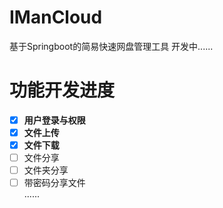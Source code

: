 # IManCloud
基于Springboot的简易快速网盘管理工具
开发中......

# 功能开发进度
- [x] **用户登录与权限**
- [x] **文件上传**
- [x] **文件下载**
- [ ] 文件分享
- [ ] 文件夹分享
- [ ] 带密码分享文件
<br/>......